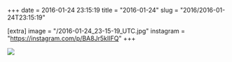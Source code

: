 +++
date = 2016-01-24 23:15:19
title = "2016-01-24"
slug = "2016/2016-01-24T23:15:19"

[extra]
image = "/2016-01-24_23-15-19_UTC.jpg"
instagram = "https://instagram.com/p/BA8Jr5kIIFQ"
+++

<img src="/2016-01-24_23-15-19_UTC.jpg" />
